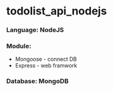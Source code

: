 # todolist_api_nodejs
### Language: NodeJS
### Module: 
* Mongoose - connect DB
* Express - web framwork
### Database: MongoDB
